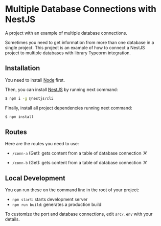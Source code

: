 # Multiple Database Connections with NestJS

A project with an example of multiple database connections.

Sometimes you need to get information from more than one database in a single project. This project is an example of how to connect a NestJS project to multiple databases with library Typeorm integration.


## Installation

You need to install [Node](https://nodejs.org/en/) first. 

Then, you can install [NestJS](https://docs.nestjs.com/) by running next command:
```bash
$ npm i -g @nestjs/cli
```

Finally, install all project dependencies running next command:
```bash
$ npm install
```


## Routes

Here are the routes you need to use:

* `/conn-a` (Get): gets content from a table of database connection 'A'


* `/conn-b` (Get): gets content from a table of database connection 'A'


## Local Development

You can run these on the command line in the root of your project:

* `npm start`: starts development server
* `npm run build`: generates a production build

To customize the port and database connections, edit `src/.env` with your details.
